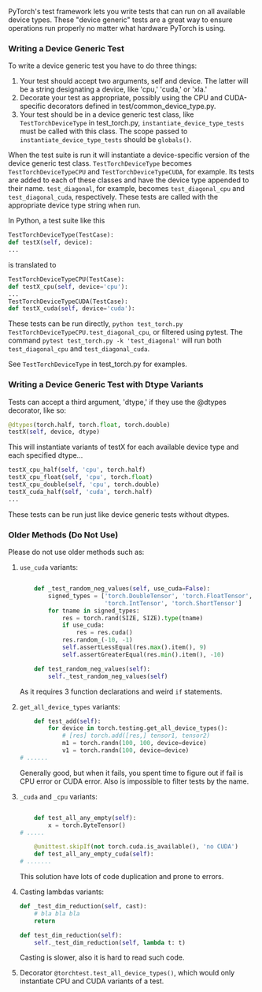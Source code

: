 PyTorch's test framework lets you write tests that can run on all available device types. These "device generic" tests are a great way to ensure operations run properly no matter what hardware PyTorch is using.

### Writing a Device Generic Test

To write a device generic test you have to do three things:

1. Your test should accept two arguments, self and device. The latter will be a string designating a device, like 'cpu,' 'cuda,' or 'xla.' 
2. Decorate your test as appropriate, possibly using the CPU and CUDA-specific decorators defined in test/common_device_type.py.
3. Your test should be in a device generic test class, like `TestTorchDeviceType` in test_torch.py, `instantiate_device_type_tests` must be called with this class. The scope passed to `instantiate_device_type_tests` should be `globals()`.

When the test suite is run it will instantiate a device-specific version of the device generic test class. `TestTorchDeviceType` becomes `TestTorchDeviceTypeCPU` and `TestTorchDeviceTypeCUDA`, for example. Its tests are added to each of these classes and have the device type appended to their name. `test_diagonal`, for example, becomes `test_diagonal_cpu` and `test_diagonal_cuda`, respectively. These tests are called with the appropriate device type string when run.

In Python, a test suite like this

```python
TestTorchDeviceType(TestCase):
def testX(self, device):
...
```

is translated to

```python
TestTorchDeviceTypeCPU(TestCase):
def testX_cpu(self, device='cpu'):
...
TestTorchDeviceTypeCUDA(TestCase):
def testX_cuda(self, device='cuda'):
```

These tests can be run directly, `python test_torch.py TestTorchDeviceTypeCPU.test_diagonal_cpu`, or filtered using pytest. The command `pytest test_torch.py -k 'test_diagonal'` will run both `test_diagonal_cpu` and `test_diagonal_cuda`. 

See `TestTorchDeviceType` in test_torch.py for examples.

### Writing a Device Generic Test with Dtype Variants

Tests can accept a third argument, 'dtype,' if they use the @dtypes decorator, like so:

```python
@dtypes(torch.half, torch.float, torch.double)
testX(self, device, dtype)
```

This will instantiate variants of testX for each available device type and each specified dtype...

```python
testX_cpu_half(self, 'cpu', torch.half)
testX_cpu_float(self, 'cpu', torch.float)
testX_cpu_double(self, 'cpu', torch.double)
testX_cuda_half(self, 'cuda', torch.half)
...
```

These tests can be run just like device generic tests without dtypes.


### Older Methods (Do Not Use)

Please do not use older methods such as:

1) `use_cuda` variants:

	```python

	    def _test_random_neg_values(self, use_cuda=False):
	        signed_types = ['torch.DoubleTensor', 'torch.FloatTensor', 'torch.LongTensor',
	                        'torch.IntTensor', 'torch.ShortTensor']
	        for tname in signed_types:
	            res = torch.rand(SIZE, SIZE).type(tname)
	            if use_cuda:
	                res = res.cuda()
	            res.random_(-10, -1)
	            self.assertLessEqual(res.max().item(), 9)
	            self.assertGreaterEqual(res.min().item(), -10)

	    def test_random_neg_values(self):
	        self._test_random_neg_values(self)
	```

	As it requires 3 function declarations and weird `if` statements.

2) `get_all_device_types` variants:

	```python
	    def test_add(self):
	        for device in torch.testing.get_all_device_types():
	            # [res] torch.add([res,] tensor1, tensor2)
	            m1 = torch.randn(100, 100, device=device)
	            v1 = torch.randn(100, device=device)
	# ......
	```

	Generally good, but when it fails, you spent time to figure out if fail is CPU error or CUDA error.
	Also is impossible to filter tests by the name.

3) `_cuda` and `_cpu` variants:

	```python

	    def test_all_any_empty(self):
	        x = torch.ByteTensor()
	# .....

	    @unittest.skipIf(not torch.cuda.is_available(), 'no CUDA')
	    def test_all_any_empty_cuda(self): 
	# .......
	```

	This solution have lots of code duplication and prone to errors.

4) Casting lambdas variants:

	```python
	def _test_dim_reduction(self, cast):
	    # bla bla bla
	    return

	def test_dim_reduction(self):
	    self._test_dim_reduction(self, lambda t: t)
	```

	Casting is slower, also it is hard to read such code.

5) Decorator `@torchtest.test_all_device_types()`, which would only instantiate CPU and CUDA variants of a test.